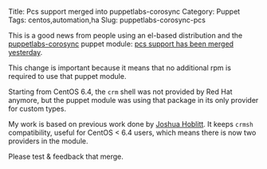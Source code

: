 Title: Pcs support merged into puppetlabs-corosync
Category: Puppet
Tags: centos,automation,ha
Slug: puppetlabs-corosync-pcs

This is a good news from people using an el-based distribution and the [puppetlabs-corosync](https://github.com/puppetlabs/puppetlabs-corosync)
puppet module: [pcs support has been merged yesterday](https://github.com/puppetlabs/puppetlabs-corosync/pull/64).

This change is important because it means that no additional rpm is required to use that puppet module.

Starting from CentOS 6.4, the `crm` shell was not provided by Red Hat anymore, but the puppet module was using that package in its only provider for custom types.

My work is based on previous work done by [Joshua Hoblitt](https://github.com/jhoblitt). It keeps `crmsh` compatibility, useful for CentOS < 6.4 users, which means there is now two providers in the module.

Please test & feedback that merge.
